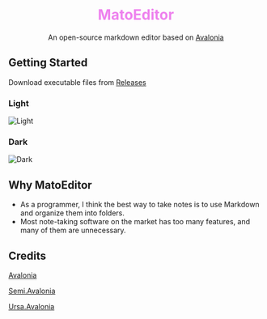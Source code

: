 <div  align="center">
    <h1 style="color: violet">MatoEditor</h1>
    <p>An open-source markdown editor based on <a href="https://github.com/AvaloniaUI/Avalonia">Avalonia</a></p>
</div>

## Getting Started

Download executable files from [Releases](https://github.com/CoolCoolTomato/MatoEditor/releases)

### Light

![Light](https://github.com/user-attachments/assets/dd297db8-7e83-4157-ba40-b2961c66439f)

### Dark

![Dark](https://github.com/user-attachments/assets/793919cf-1488-4ea5-8034-43b3f1adc719)

## Why MatoEditor

- As a programmer, I think the best way to take notes is to use Markdown and organize them into folders.
- Most note-taking software on the market has too many features, and many of them are unnecessary.

## Credits

[Avalonia](https://github.com/AvaloniaUI/Avalonia)

[Semi.Avalonia](https://github.com/irihitech/Semi.Avalonia)

[Ursa.Avalonia](https://github.com/irihitech/Ursa.Avalonia)
